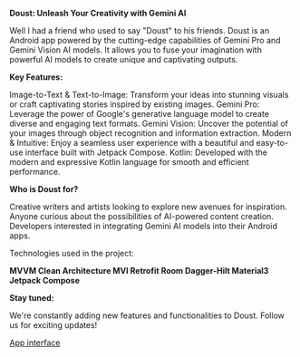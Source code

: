 
**Doust: Unleash Your Creativity with Gemini AI**

Well I had a friend who used to say "Doust" to his friends. 
Doust is an Android app powered by the cutting-edge capabilities of Gemini Pro and Gemini Vision AI models. It allows you to fuse your imagination with powerful AI models to create unique and captivating outputs. 

**Key Features:**

Image-to-Text & Text-to-Image: Transform your ideas into stunning visuals or craft captivating stories inspired by existing images.
Gemini Pro: Leverage the power of Google's generative language model to create diverse and engaging text formats.
Gemini Vision: Uncover the potential of your images through object recognition and information extraction.
Modern & Intuitive: Enjoy a seamless user experience with a beautiful and easy-to-use interface built with Jetpack Compose.
Kotlin: Developed with the modern and expressive Kotlin language for smooth and efficient performance.

**Who is Doust for?**

Creative writers and artists looking to explore new avenues for inspiration.
Anyone curious about the possibilities of AI-powered content creation.
Developers interested in integrating Gemini AI models into their Android apps.

Technologies used in the project:

**MVVM
Clean Architecture
MVI
Retrofit
Room
Dagger-Hilt
Material3
Jetpack Compose**

**Stay tuned:**

We're constantly adding new features and functionalities to Doust. Follow us for exciting updates!

[App interface](https://drive.google.com/file/d/1RPLIo-XV_cM20PyqsdfPDu3Wrd6SpkSq/view?usp=sharing)
